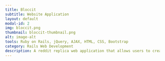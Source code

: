 ```yaml
---
title: Bloccit
subtitle: Website Application
layout: default
modal-id: 2
img: bloccit.png
thumbnail: bloccit-thumbnail.png
alt: image-alt
tools: Ruby on Rails, jQuery, AJAX, HTML, CSS, Bootstrap 
category: Rails Web Development
description: A reddit replica web application that allows users to create posts, leave comments, and vote posts up or down. Users can sign up and create an account. Custom made authentication and authorization was used to help understand the power of restricting access to rails controllers. AJAX was used for commenting and voting on posts. Test Driven Development (TDD) was incredibly helpful and useful to test the work. This project was a launching pad and a learning experience to create new and better rails application.
---
```

